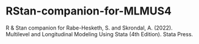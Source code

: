 # RStan-companion-for-MLMUS4
R &amp; Stan companion for Rabe-Hesketh, S. and Skrondal, A. (2022). Multilevel and Longitudinal Modeling Using Stata (4th Edition). Stata Press.
